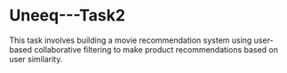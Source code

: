 # Uneeq---Task2
This task involves building a movie recommendation system using user-based collaborative filtering to make product recommendations based on user similarity.
